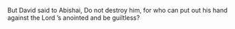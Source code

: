 But David said to Abishai, Do not destroy him, for who can put out his hand against the Lord ’s anointed and be guiltless?
